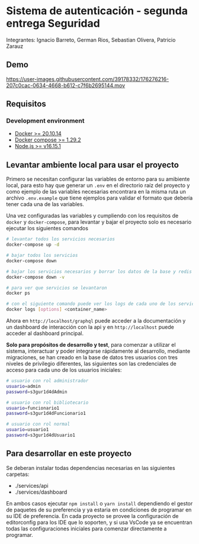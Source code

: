 # Sistema de autenticación - segunda entrega Seguridad

Integrantes: Ignacio Barreto, German Rios, Sebastian Olivera, Patricio Zarauz

## Demo

https://user-images.githubusercontent.com/39178332/176276216-207c0cac-0634-4668-b612-c7f6b2695144.mov

## Requisitos

### Development environment

- [Docker >= 20.10.14](https://docs.docker.com/get-docker/)
- [Docker compose >= 1.29.2](https://docs.docker.com/compose/install/)
- [Node.js >= v16.15.1](https://nodejs.org/en/download/)

## Levantar ambiente local para usar el proyecto

Primero se necesitan configurar las variables de entorno para su amibiente local, para esto hay que generar un `.env` en el directorio raíz del proyecto y como ejemplo de las variables necesarias encontrara en la misma ruta un archivo `.env.example` que tiene ejemplos para validar el formato que debería tener cada una de las variables.

Una vez configuradas las variables y cumpliendo con los requisitos de `docker` y `docker-compose`, para levantar y bajar el proyecto solo es necesario ejecutar los siguientes comandos

```bash
# levantar todos los servicios necesarios
docker-compose up -d

# bajar todos los servicios
docker-compose down

# bajar los servicios necesarios y borrar los datos de la base y redis
docker-compose down -v

# para ver que servicios se levantaron
docker ps

# con el siguiente comando puede ver los logs de cada uno de los servicios, si se agrega la opción -f se queda mostrando continuadamente los últimos logs
docker logs [options] <container_name>
```

Ahora en `http://localhost/graphql` puede acceder a la documentación y un dashboard de interacción con la api y en `http://localhost` puede acceder al dashboard principal.

**Solo para propósitos de desarrollo y test**, para comenzar a utilizar el sistema, interactuar y poder integrarse rápidamente al desarrollo, mediante migraciones, se han creado en la base de datos tres usuarios con tres niveles de privilegio diferentes, las siguientes son las credenciales de acceso para cada uno de los usuarios iniciales:

```bash
# usuario con rol administrador
usuario=admin
password=s3gur1d4dAdmin

# usuario con rol bibliotecario
usuario=funcionario1
password=s3gur1d4dFuncionario1

# usuario con rol normal
usuario=usuario1
password=s3gur1d4dUsuario1
```

## Para desarrollar en este proyecto

Se deberan instalar todas dependencias necesarias en las siguientes carpetas:

- ./services/api
- ./services/dashboard

En ambos casos ejecutar `npm install` o `yarn install` dependiendo  el gestor de paquetes de su preferencia y ya estaria en condiciones de programar en su IDE de preferencia. En cada proyecto se provee la configuración de editorconfig para los IDE que lo soporten, y si usa VsCode ya se encuentran todas las configuraciones iniciales para comenzar directamente a programar.
